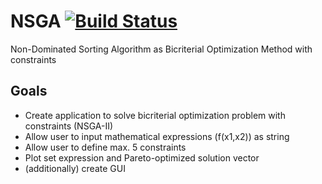 # NSGA [![Build Status](https://travis-ci.org/pawel-jakubowski/NSGA.svg?branch=master)](https://travis-ci.org/pawel-jakubowski/NSGA)

Non-Dominated Sorting Algorithm as Bicriterial Optimization Method with constraints

## Goals
* Create application to solve bicriterial optimization problem with constraints (NSGA-II)
* Allow user to input mathematical expressions (f(x1,x2)) as string
* Allow user to define max. 5 constraints
* Plot set expression and Pareto-optimized solution vector
* (additionally) create GUI
